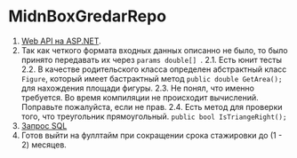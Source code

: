 # MidnBoxGredarRepo
1. [Web API на ASP.NET](https://github.com/gredar11/CookingIsSimpleWebApi "ссылка на репозиторий"). 
2. Так как четкого формата входных данных описанно не было, то было принято передавать их через ```params double[] ```.
  2.1. Есть юнит тесты
  2.2. В качестве родительского класса определен абстрактный класс ```Figure```, который имеет бастрактный метод ```public double GetArea();``` для нахождения площади фигуры.
  2.3. Не понял, что именно требуется. Во время компиляции не происходит вычислений. Поправьте пожалуйста, если не прав.
  2.4. Есть метод для проверки того, что треугольник прямоугольный. ```public bool IsTriangeRight();```
3. [Запрос SQL](https://github.com/gredar11/MidnBoxGredarRepo/blob/master/Question3.sql)
4. Готов выйти на фуллтайм при сокращении срока стажировки до (1 - 2) месяцев.
